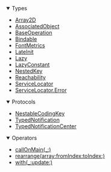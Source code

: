 <details open>
<summary>Types</summary>

  - [Array2D](Array2D)
  - [AssociatedObject](AssociatedObject)
  - [BaseOperation](BaseOperation)
  - [Bindable](Bindable)
  - [FontMetrics](FontMetrics)
  - [LateInit](LateInit)
  - [Lazy](Lazy)
  - [LazyConstant](LazyConstant)
  - [NestedKey](NestedKey)
  - [Reachability](Reachability)
  - [ServiceLocator](ServiceLocator)
  - [ServiceLocator.Error](ServiceLocator_Error)

</details>

<details open>
<summary>Protocols</summary>

  - [NestableCodingKey](NestableCodingKey)
  - [TypedNotification](TypedNotification)
  - [TypedNotificationCenter](TypedNotificationCenter)

</details>

<details open>
<summary>Operators</summary>

  - [callOnMain(\_:)](callOnMain\(_:\))
  - [rearrange(array:fromIndex:toIndex:)](rearrange\(array:fromIndex:toIndex:\))
  - [with(\_:update:)](with\(_:update:\))

</details>
